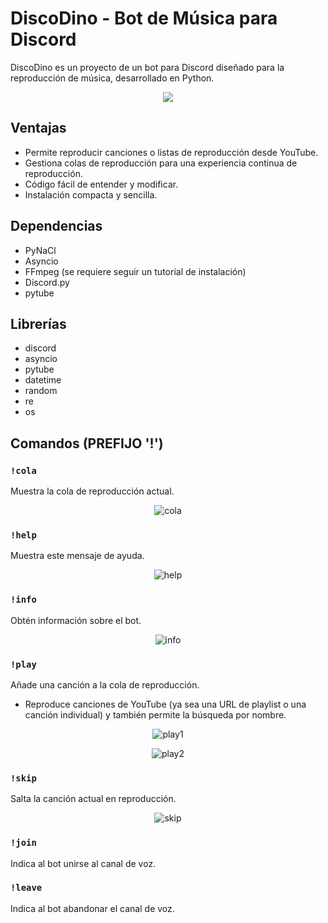 # DiscoDino - Bot de Música para Discord

DiscoDino es un proyecto de un bot para Discord diseñado para la reproducción de música, desarrollado en Python.
<p align="center">
<img src="https://github.com/Eduu64/Discord-music-bot/assets/64559740/87b90a3b-f284-40c7-8649-f7f8d50b1a84"/>
</p>

## Ventajas

- Permite reproducir canciones o listas de reproducción desde YouTube.
- Gestiona colas de reproducción para una experiencia continua de reproducción.
- Código fácil de entender y modificar.
- Instalación compacta y sencilla.

## Dependencias

- PyNaCl
- Asyncio
- FFmpeg (se requiere seguir un tutorial de instalación)
- Discord.py
- pytube

## Librerías

- discord
- asyncio
- pytube 
- datetime
- random
- re
- os

## Comandos (PREFIJO '!')

### `!cola`

Muestra la cola de reproducción actual.

<p align="center">
  <img src="https://github.com/Eduu64/Discord-music-bot/assets/64559740/b8fea4da-3794-4911-acee-d5a31608e005" alt="cola" />
</p>

### `!help`

Muestra este mensaje de ayuda.

<p align="center">
  <img src="https://github.com/Eduu64/Discord-music-bot/assets/64559740/ec6d470e-b91b-46be-a3df-38a93e05ac70" alt="help" />
</p>

### `!info`

Obtén información sobre el bot.

<p align="center">
  <img src="https://github.com/Eduu64/Discord-music-bot/assets/64559740/d8b31260-022d-47d6-b7b9-f95776282da1" alt="info" />
</p>

### `!play`

Añade una canción a la cola de reproducción.

- Reproduce canciones de YouTube (ya sea una URL de playlist o una canción individual) y también permite la búsqueda por nombre.

<p align="center">
  <img src="https://github.com/Eduu64/Discord-music-bot/assets/64559740/4dd58840-6d45-42a9-9765-0c9a006d9b8d" alt="play1" />
</p>

<p align="center">
  <img src="https://github.com/Eduu64/Discord-music-bot/assets/64559740/f4c7c4a2-4541-424e-80ee-6fae8d686824" alt="play2" />
</p>

### `!skip`

Salta la canción actual en reproducción.

<p align="center">
  <img src="https://github.com/Eduu64/Discord-music-bot/assets/64559740/80abb290-cfd9-4e9b-87f9-0da29c1d17d7" alt="skip" />
</p>

### `!join`

Indica al bot unirse al canal de voz.

### `!leave`

Indica al bot abandonar el canal de voz.

```
